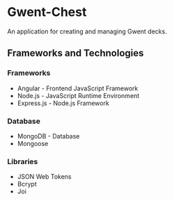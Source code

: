 # Gwent-Chest

An application for creating and managing Gwent decks.

## Frameworks and Technologies

### Frameworks

- Angular - Frontend JavaScript Framework
- Node.js - JavaScript Runtime Environment
- Express.js - Node.js Framework

### Database

- MongoDB - Database
- Mongoose

### Libraries

- JSON Web Tokens
- Bcrypt
- Joi
